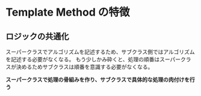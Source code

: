 # Template Method の特徴

## ロジックの共通化

スーパークラスでアルゴリズムを記述するため、サブクラス側ではアルゴリズムを記述する必要がなくなる。
もう少しかみ砕くと、処理の順番はスーパークラスが決めるためサブクラスは順番を意識する必要がなくなる。

**スーパークラスで処理の骨組みを作り、サブクラスで具体的な処理の肉付けを行う**
